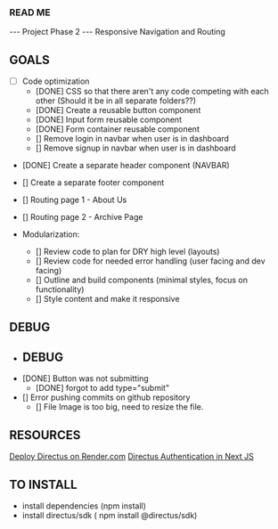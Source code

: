 ### READ ME

--- Project Phase 2 --- 
Responsive Navigation and Routing

## GOALS
- [  ] Code optimization
  - [DONE] CSS so that there aren't any code competing with each other (Should it be in all separate folders??)
  - [DONE] Create a reusable button component
  - [DONE] Input form reusable component
  - [DONE] Form container reusable component
  - [] Remove login in navbar when user is in dashboard
  - [] Remove signup in navbar when user is in dashboard
- [DONE] Create a separate header component (NAVBAR)
- [] Create a separate footer component
- [] Routing page 1 - About Us
- [] Routing page 2 - Archive Page 


- Modularization:
  - [] Review code to plan for DRY high level (layouts)
  - [] Review code for needed error handling (user facing and dev facing)
  - [] Outline and build components (minimal styles, focus on functionality)
  - [] Style content and make it responsive

## DEBUG
- ## DEBUG
- [DONE] Button was not submitting
  - [DONE] forgot to add type="submit"
- [] Error pushing commits on github repository
  - [] File Image is too big, need to resize the file.




## RESOURCES
[Deploy Directus on Render.com](https://blog.jamin.sh/how-to-deploy-directus-to-rendercom)
[Directus Authentication in Next JS](https://directus.io/docs/tutorials/getting-started/using-authentication-in-next-js)



## TO INSTALL
- install dependencies (npm install)
- install directus/sdk ( npm install @directus/sdk)
